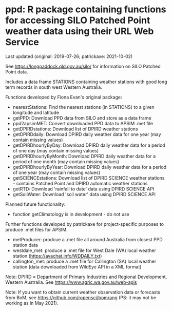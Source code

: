 ppd:  R package containing functions for accessing SILO Patched Point weather data using their URL Web Service
====================================================

Last updated (original: 2019-07-26; patrickaxe: 2021-10-02)

See https://longpaddock.qld.gov.au/silo/ for information on SILO Patched Point data.

Includes a data frame STATIONS containing weather stations with good long term records in south west Western Australia.

Functions developed by Fiona Evan's original package:
* nearestStations: Find the nearest stations (in STATIONS) to a given longitude and latitude
* getPPD: Download PPD data from SILO and store as a data frame
* ppd2apsimMET: Convert downloaded PPD data to APSIM .met file
* getDPIRDstations: Download list of DPIRD weather stations
* getDPIRDdaily: Download DPIRD daily weather data for one year (may contain missing values)
* getDPIRDhourlyByDay: Download DPIRD daily weather data for a period of one day (may contain missing values)
* getDPIRDhourlyByMonth: Download DPIRD daily weather data for a period of one month (may contain missing values)
* getDPIRDhourlyByYear: Download DPIRD daily weather data for a period of one year (may contain missing values)
* getSCIENCEstations: Download list of DPIRD SCIENCE weather stations - contains Patched Point and DPIRD automatic weather stations
* getRTD: Download 'rainfall to date' data using DPIRD SCIENCE API
* getSoilWater: Download  'soil water' data using DPIRD SCIENCE API

Planned future functionality:
* function getClimatology is in development - do not use

Further functions developed by patrickaxe for project-specific purposes to produce .met files for APSIM.
* metProducer: prodcue a .met file all around Australia from closest PPD station data 
* westdale_met: produce a .met file for West Dale (WA) local weather station (https://avachat.info/WDDAILY.txt)
* callington_met: produce a .met file for Callington (SA) local weather station (data downloaded from WildEye API in a XML format)


Note: DPIRD = Department of Primary Industries and Regional Development, Western Australia. See https://www.agric.wa.gov.au/web-apis 

Note: If you want to obtain current weather observation data or forecasts from BoM, see https://github.com/ropensci/bomrang (PS: it may not be working as in May 2021).

